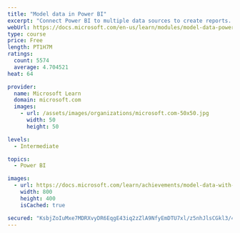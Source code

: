 ```yaml
---
title: "Model data in Power BI"
excerpt: "Connect Power BI to multiple data sources to create reports. Define the relationship between your data sources."
webUrl: https://docs.microsoft.com/en-us/learn/modules/model-data-power-bi/
type: course
price: Free
length: PT1H7M
ratings:
  count: 5574
  average: 4.704521
heat: 64

provider:
  name: Microsoft Learn
  domain: microsoft.com
  images:
    - url: /assets/images/organizations/microsoft.com-50x50.jpg
      width: 50
      height: 50

levels:
  - Intermediate

topics:
  - Power BI

images:
  - url: https://docs.microsoft.com/learn/achievements/model-data-with-power-bi-desktop-social.png
    width: 800
    height: 400
    isCached: true

secured: "KsbjZoIuMxe7MDRXvyDR6EqgE43iq2zZlA9NfyEmDTU7xl/z5nhJlsCGkl3/45AkkmkEBOehVc1ND/LM2cJEaGMAKOIsDEgxLplF/PQMfwMd7eP4ycdzvBVPQD6xp9KQ7QSy3SKB8yyWYDmGnH+zXN/fZYSqVhyFy4qoBCs6i+N2BYDFUS/tYz+7659Yi9z7Z6Xo4dwFUn3l6F9zFB90kFK026/GCROSEKxYGPSY76WPVl5fapSbqv21axUMA6QPGO9JVAg4n5nJQRgGYS2WLmIc7syZ4s5oilgacKEi5gSUXDylNu0jFmkJAFpl/gvMroZXn2EuqI4TvMadAVH6BS9yoZ+kpZfPdd9IUntxCaqdDfmmG+MCpPe4CJWqf89VuLzzC+GE+u0OfVuWU2pKacPlm6VhxI4tygc31JvTehU=;70AV1ICkfrHQx8Yrun2Vnw=="
---
```


